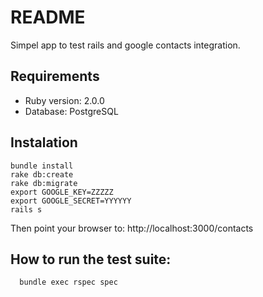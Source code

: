 README
=======

Simpel app to test rails and google contacts integration.

Requirements
-------

* Ruby version: 2.0.0
* Database: PostgreSQL

Instalation
----------

```shell
bundle install
rake db:create
rake db:migrate
export GOOGLE_KEY=ZZZZZ
export GOOGLE_SECRET=YYYYYY
rails s
```

Then point your browser to: http://localhost:3000/contacts


How to run the test suite:
----------
```shell
  bundle exec rspec spec
```
